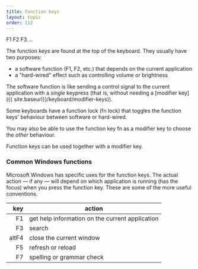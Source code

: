 ```yaml
---
title: Function keys
layout: topic
order: 112
---
```


<span class="key">F1</span>
<span class="key">F2</span>
<span class="key">F3</span>
...

The function keys are found at the top of the keyboard. They usually have two
purposes:

* a software function (F1, F2, etc.) that depends on the current application
* a "hard-wired" effect such as controlling volume or brightness

The software function is like sending a control signal to the
current application with a _single_ keypress (that is, without needing a
[modifier key]({{ site.baseurl}}/keyboard/modifier-keys)).

Some keyboards have a function lock (fn lock) that toggles the
function keys' behaviour between software or hard-wired.

You may also be able to use the function key <span class="key">fn</span>
as a modifier key to choose the _other_ behaviour.

Function keys can be used together with a modifier key.

### Common Windows functions

Microsoft Windows has specific uses for the function keys. The actual action —
if any — will depend on which application is running (has the focus) when you
press the function key. These are some of the more useful conventions.

| key                         | action            |
| --------------------------: | ----------------- |
| <span class="key">F1</span> | get help information on the current application |
| <span class="key">F3</span> | search            |
| <span class="key">alt</span><span class="key">F4</span> | close the current window |
| <span class="key">F5</span> | refresh or reload |
| <span class="key">F7</span> | spelling or grammar check |

